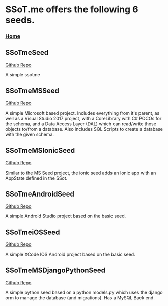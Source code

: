 # SSoT.me offers the following 6 seeds.

### [Home](./)


## SSoTmeSeed

[Github Repo](https://github.com/SSoTme/ssotme-seed)

A simple ssotme


## SSoTmeMSSeed

[Github Repo](https://github.com/SSoTme/ssotme-ms-seed)

A simple Microsoft based project.  Includes everything from it's parent, as well as a Visual Studio 2017 project, with a CoreLibrary with C# POCOs for the schema, and a Data Access Layer (DAL) which can read/write those objects to/from a database.  Also includes SQL Scripts to create a database with the given schema.


## SSoTmeMSIonicSeed

[Github Repo](https://github.com/SSoTme/ssotme-ms-ionic-seed)

Similar to the MS Seed project, the ionic seed adds an Ionic app with an AppState defined in the SSot.


## SSoTmeAndroidSeed

[Github Repo](https://github.com/SSoTme/ssotme-android-seed)

A simple Android Studio project based on the basic seed.


## SSoTmeiOSSeed

[Github Repo](https://github.com/SSoTme/ssotme-ios-seed)

A simple XCode IOS Android project based on the basic seed.


## SSoTmeMSDjangoPythonSeed

[Github Repo](https://github.com/SSoTme/ssotme-ms-django-python-seed)

A simple python seed based on a python models.py which uses the django orm to manage the database (and migrations).  Has a MySQL Back end.


